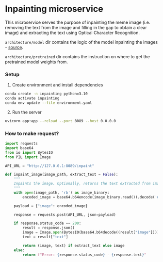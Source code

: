 # Inpainting microservice

This microservice serves the purpose of inpainting the meme image (i.e. removing the text from the image and filling in the gap to obtain a clear image) and extracting the text using Optical Character Recognition.


`architecture/model` dir contains the logic of the model inpainting the images - [source](https://github.com/nipponjo/deepfillv2-pytorch/blob/master/model/networks.py).

`architecture/pretrained` dir contains the instruction on where to get the pretrained model weights from.

### Setup

1. Create environment and install dependencies

```bash
conda create -n inpainting python=3.10
conda activate inpainting
conda env update --file environment.yaml
```

2. Run the server

```bash
uvicorn app:app --reload --port 8089 --host 0.0.0.0
```

### How to make request?

```python
import requests
import base64
from io import BytesIO
from PIL import Image

API_URL = "http://127.0.0.1:8089/inpaint"

def inpaint_image(image_path, extract_text = False):
    """
    Inpaints the image. Optionally, returns the text extracted from image with OCR.
    """
    with open(image_path, 'rb') as image_binary:
        encoded_image = base64.b64encode(image_binary.read()).decode('utf-8')

    payload = {"image": encoded_image}

    response = requests.post(API_URL, json=payload)

    if response.status_code == 200:
        result = response.json()
        image = Image.open(BytesIO(base64.b64decode((result["image"]))))
        text = result["text"]

        return (image, text) if extract_text else image
    else:
        return f"Error: {response.status_code} - {response.text}"
```
